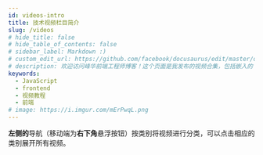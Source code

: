 ```yaml
---
id: videos-intro
title: 技术视频栏目简介
slug: /videos
# hide_title: false
# hide_table_of_contents: false
# sidebar_label: Markdown :)
# custom_edit_url: https://github.com/facebook/docusaurus/edit/master/docs/api-doc-markdown.md
# description: 欢迎访问峰华前端工程师博客！这个页面是我发布的视频合集，包括嵌入的 B 站视频和文本，方便大家引用视频中的代码和链接等。
keywords:
  - JavaScript
  - frontend
  - 视频教程
  - 前端
# image: https://i.imgur.com/mErPwqL.png
---
```


**左侧的**导航（移动端为**右下角**悬浮按钮）按类别将视频进行分类，可以点击相应的类别展开所有视频。